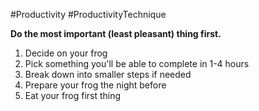 #Productivity #ProductivityTechnique 

**Do the most important (least pleasant) thing first.**

1. Decide on your frog
2. Pick something you'll be able to complete in 1-4 hours
3. Break down into smaller steps if needed
4. Prepare your frog the night before
5. Eat your frog first thing